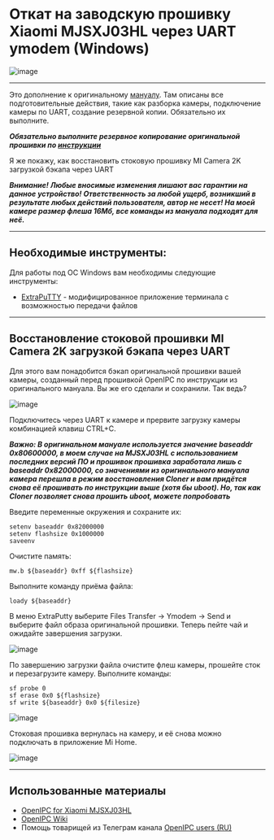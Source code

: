 # Откат на заводскую прошивку Xiaomi MJSXJ03HL через UART ymodem (Windows)
![image](images/camera.png)
_________
Это дополнение к оригинальному [мануалу](https://github.com/OpenIPC/device-mjsxj03hl/blob/master/README_ru.md). Там описаны все подготовительные действия, такие как разборка камеры, подключение камеры по UART, создание резервной копии. Обязательно их выполните.

***Обязательно выполните резервное копирование оригинальной прошивки по [инструкции](https://github.com/OpenIPC/device-mjsxj03hl/blob/master/README_ru.md#%D1%81%D0%BE%D1%85%D1%80%D0%B0%D0%BD%D0%B5%D0%BD%D0%B8%D0%B5-%D0%B7%D0%B0%D0%B2%D0%BE%D0%B4%D1%81%D0%BA%D0%BE%D0%B9-%D0%BF%D1%80%D0%BE%D1%88%D0%B8%D0%B2%D0%BA%D0%B8)***

Я же покажу, как восстановить стоковую прошивку MI Camera 2K загрузкой бэкапа через UART

***Внимание! Любые вносимые изменения лишают вас гарантии на данное устройство! Ответственность за любой ущерб, возникший в результате любых действий пользователя, автор не несет!
На моей камере размер флеша 16Мб, все команды из мануала подходят для неё.***
_________
## Необходимые инструменты:

Для работы под ОС Windows вам необходимы следующие инструменты:

- [ExtraPuTTY](https://sourceforge.net/projects/extraputty/files/) - модифицированное приложение терминала с возможностью передачи файлов

_________
## Восстановление стоковой прошивки MI Camera 2K загрузкой бэкапа через UART

Для этого вам понадобится бэкап оригинальной прошивки вашей камеры, созданный перед прошивкой OpenIPC по инструкции из оригинального мануала. Вы же его сделали и сохранили. Так ведь?

![image](images/padme_meme.png)

Подключитесь через UART к камере и прервите загрузку камеры комбинацией клавиш CTRL+C.

***Важно: В оригинальном мануале используется значение baseaddr 0x80600000, в моем случае на MJSXJ03HL с использованием последних версий ПО и прошивок прошивка заработала лишь с baseaddr 0x82000000, со значениями из оригинального мануала камера перешла в режим восстановления Cloner и вам придётся снова её прошивать по инструкции выше (хотя бы uboot). Но, так как Cloner позволяет снова прошить uboot, можете попробовать***

Введите переменные окружения и сохраните их:

    setenv baseaddr 0x82000000
    setenv flashsize 0x1000000
    saveenv

Очистите память:

    mw.b ${baseaddr} 0xff ${flashsize}

Выполните команду приёма файла:

    loady ${baseaddr}

В меню ExtraPutty выберите Files Transfer -> Ymodem -> Send и выберите файл образа оригинальной прошивки. Теперь пейте чай и ожидайте завершения загрузки.

![image](images/13_back_to_stock_ymodem.png)

По завершению загрузки файла очистите флеш камеры, прошейте сток и перезагрузите камеру. Выполните команды:

    sf probe 0
    sf erase 0x0 ${flashsize}
    sf write ${baseaddr} 0x0 ${filesize}

![image](images/14_final_flash_and_reset.png)

Стоковая прошивка вернулась на камеру, и её снова можно подключать в приложение Mi Home.

![image](images/15_final_mi_home.png)

_________
## Использованные материалы

- [OpenIPC for Xiaomi MJSXJ03HL](https://github.com/OpenIPC/device-mjsxj03hl)
- [OpenIPC Wiki](https://github.com/OpenIPC/wiki)
- Помощь товарищей из Телеграм канала [OpenIPC users (RU)](https://t.me/openipc_modding)
